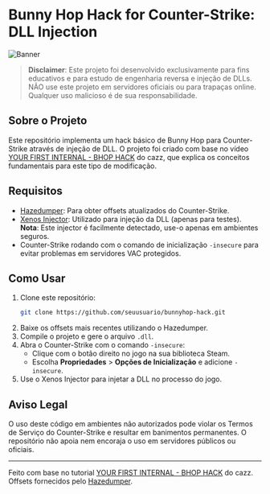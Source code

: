 # Bunny Hop Hack for Counter-Strike: DLL Injection

![Banner](https://steamuserimages-a.akamaihd.net/ugc/198554609101753931/A9C6E97CA2D09FC963C0017D64145505B47451A6/?imw=800&imh=450&ima=fit&impolicy=Letterbox&imcolor=%23000000&letterbox=true)


> **Disclaimer**: Este projeto foi desenvolvido exclusivamente para fins educativos e para estudo de engenharia reversa e injeção de DLLs. NÃO use este projeto em servidores oficiais ou para trapaças online. Qualquer uso malicioso é de sua responsabilidade.

## Sobre o Projeto
Este repositório implementa um hack básico de Bunny Hop para Counter-Strike através de injeção de DLL. O projeto foi criado com base no vídeo [YOUR FIRST INTERNAL - BHOP HACK](https://www.youtube.com/watch?v=Oam-8lVxNq8&list=TLPQMTQxMjIwMjRNx1BGICBU7g&index=5) do cazz, que explica os conceitos fundamentais para este tipo de modificação.

## Requisitos
- [Hazedumper](https://github.com/frk1/hazedumper-rs): Para obter offsets atualizados do Counter-Strike.
- [Xenos Injector](https://www.unknowncheats.me/forum/general-programming-and-reversing/126808-xenos-injector.html): Utilizado para injeção da DLL (apenas para testes). **Nota**: Este injector é facilmente detectado, use-o apenas em ambientes seguros.
- Counter-Strike rodando com o comando de inicialização `-insecure` para evitar problemas em servidores VAC protegidos.

## Como Usar
1. Clone este repositório:
   ```bash
   git clone https://github.com/seuusuario/bunnyhop-hack.git
   ```
2. Baixe os offsets mais recentes utilizando o Hazedumper.
3. Compile o projeto e gere o arquivo `.dll`.
4. Abra o Counter-Strike com o comando `-insecure`:
   - Clique com o botão direito no jogo na sua biblioteca Steam.
   - Escolha **Propriedades** > **Opções de Inicialização** e adicione `-insecure`.
5. Use o Xenos Injector para injetar a DLL no processo do jogo.

## Aviso Legal
O uso deste código em ambientes não autorizados pode violar os Termos de Serviço do Counter-Strike e resultar em banimentos permanentes. O repositório não apoia nem encoraja o uso em servidores públicos ou oficiais.

---

Feito com base no tutorial [YOUR FIRST INTERNAL - BHOP HACK](https://www.youtube.com/watch?v=Oam-8lVxNq8&list=TLPQMTQxMjIwMjRNx1BGICBU7g&index=5) do cazz. Offsets fornecidos pelo [Hazedumper](https://github.com/frk1/hazedumper-rs).

